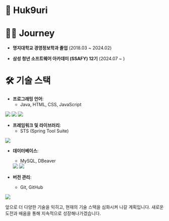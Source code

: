 # 👋 Huk9uri 

# 🚶‍♂️ Journey

- **명지대학교 경영정보학과 졸업** (2018.03 ~ 2024.02)
  
- **삼성 청년 소프트웨어 아카데미 (SSAFY) 12기** (2024.07 ~ )
  
# 🛠 기술 스택

- **프로그래밍 언어**: 
  - Java, HTML, CSS, JavaScript
<img src="https://img.shields.io/badge/html5-E34F26?style=for-the-badge&logo=html5&logoColor=white"/>
<img src="https://img.shields.io/badge/css-1572B6?style=for-the-badge&logo=css3&logoColor=white"/>
<img src="https://img.shields.io/badge/javascript-F7DF1E?style=for-the-badge&logo=javascript&logoColor=black"/>
  
- **프레임워크 및 라이브러리**:
  - STS (Spring Tool Suite)
<img src="https://img.shields.io/badge/spring-6DB33F?style=for-the-badge&logo=spring&logoColor=green"/>
  
- **데이터베이스**:
  - MySQL, DBeaver
  <img src="https://img.shields.io/badge/mysql-4479A1?style=for-the-badge&logo=mysql&logoColor=white"/>
  <img src="https://img.shields.io/badge/dbeaver-382923?style=for-the-badge&logo=dbeaver&logoColor=black"/>
  
- **버전 관리**:
  - Git, GitHub
<img src="https://img.shields.io/badge/git-F05032?style=for-the-badge&logo=git&logoColor=white"/>

앞으로 더 다양한 기술을 익히고, 현재의 기술 스택을 심화시켜 나갈 계획입니다. 새로운 도전과 배움을 통해 지속적으로 성장해나가겠습니다.


